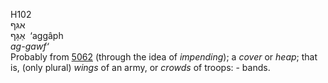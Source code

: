<body>
  <p>H102<br>  אגּף  <br> אַגָּף  ‎  ‘aggâph  <br><i>ag-gawf‘ </i><br>Probably from <a href="h5062.htm">5062</a> (through the idea of <i>impending</i>); a <i>cover</i> or <i>heap</i>; that is, (only plural) <i>wings</i> of an army, or <i>crowds</i> of troops: - bands.<br></p>
 </body>